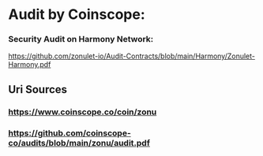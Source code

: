 # Audit by Coinscope: 

### Security Audit on Harmony Network: 
https://github.com/zonulet-io/Audit-Contracts/blob/main/Harmony/Zonulet-Harmony.pdf

## Uri Sources
### https://www.coinscope.co/coin/zonu

### https://github.com/coinscope-co/audits/blob/main/zonu/audit.pdf
